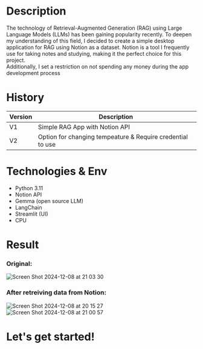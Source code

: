 # Description
The technology of Retrieval-Augmented Generation (RAG) using Large Language Models (LLMs) has been gaining popularity recently. To deepen my understanding of this field, I decided to create a simple desktop application for RAG using Notion as a dataset. Notion is a tool I frequently use for taking notes and studying, making it the perfect choice for this project. <br>
Additionally, I set a restriction on not spending any money during the app development process

# History
Version | Description
--- | --- 
V1 | Simple RAG App with Notion API
V2 | Option for changing tempeature & Require credential to use

# Technologies & Env
- Python 3.11
- Notion API
- Gemma (open source LLM)
- LangChain
- Streamlit (UI)
- CPU
  
# Result
### Original: 
![Screen Shot 2024-12-08 at 21 03 30](https://github.com/user-attachments/assets/d3579638-b138-4ae1-84c4-88b4e87a9ab4)

### After retreiving data from Notion:
![Screen Shot 2024-12-08 at 20 15 27](https://github.com/user-attachments/assets/c1a13782-0aef-4213-83f8-241c4282b74e)
<br>
![Screen Shot 2024-12-08 at 21 00 57](https://github.com/user-attachments/assets/1e3f3c3a-aca1-460f-b99c-460742db1f8a)

# Let's get started!
